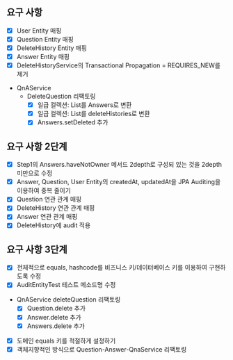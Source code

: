 ## 요구 사항
- [x] User Entity 매핑
- [x] Question Entity 매핑
- [x] DeleteHistory Entity 매핑
- [x] Answer Entity 매핑
- [x] DeleteHistoryService의 Transactional Propagation = REQUIRES_NEW를 제거
- QnAService
  - DeleteQuestion 리팩토링
    - [x] 일급 컬렉션: List<Answer>를 Answers로 변환
    - [x] 일급 컬렉션: List<DeleteHistory>를 deleteHistories로 변환
    - [x] Answers.setDeleted 추가

## 요구 사항 2단계
- [x] Step1의 Answers.haveNotOwner 메서드 2depth로 구성되 있는 것을 2depth 미만으로 수정
- [x] Answer, Question, User Entity의 createdAt, updatedAt을 JPA Auditing을 이용하여 중복 줄이기
- [x] Question 연관 관계 매핑
- [x] DeleteHistory 연관 관계 매핑
- [x] Answer 연관 관계 매핑
- [x] DeleteHistory에 audit 적용

## 요구 사항 3단계
- [x] 전체적으로 equals, hashcode를 비즈니스 키/데이터베이스 키를 이용하여 구현하도록 수정
- [x] AuditEntityTest 테스트 메소드명 수정
- QnAService deleteQuestion 리팩토링
  - [x] Question.delete 추가
  - [x] Answer.delete 추가
  - [x] Answers.delete 추가

- [x] 도메인 equals 키를 적절하게 설정하기
- [x] 객체지향적인 방식으로 Question-Answer-QnaService 리팩토링